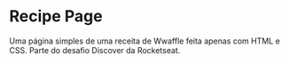 # Recipe Page
Uma página simples de uma receita de Wwaffle feita apenas com HTML e CSS. Parte do desafio Discover da Rocketseat.
